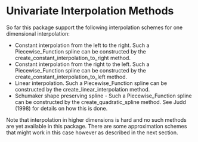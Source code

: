 # Univariate Interpolation Methods
So far this package support the following interpolation schemes for one dimensional interpolation:
* Constant interpolation from the left to the right. Such a Piecewise_Function spline can be constructed by the create_constant_interpolation_to_right method.
* Constant interpolation from the right to the left. Such a Piecewise_Function spline can be constructed by the create_constant_interpolation_to_left method.
* Linear interpolation. Such a Piecewise_Function spline can be constructed by the create_linear_interpolation method.
* Schumaker shape preserving spline - Such a Piecewise_Function spline can be constructed by the create_quadratic_spline method. See Judd (1998) for details on how this is done.

Note that interpolation in higher dimensions is hard and no such methods are yet available in this package. There are some approximation schemes that might work in this case however as described in the next section.
